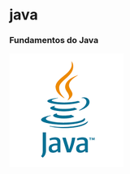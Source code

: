 # java
<h3>Fundamentos do Java</h2>
<img src = "https://github.com/BeatrizManso/java/blob/master/imagens/java-logo.png">
